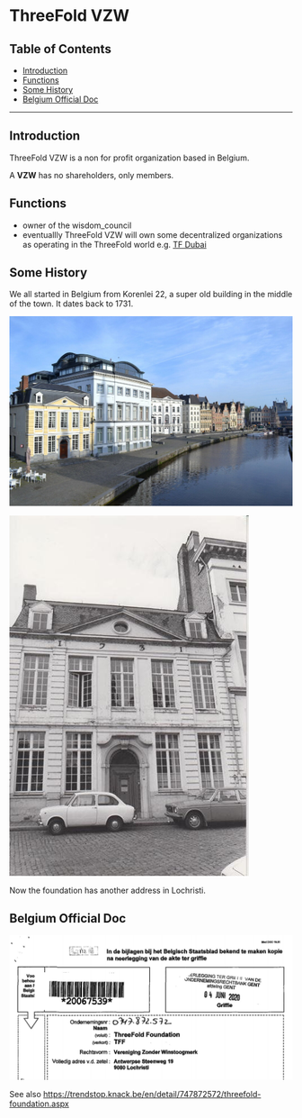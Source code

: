 <h1> ThreeFold VZW </h1>

<h2>Table of Contents</h2>

- [Introduction](#introduction)
- [Functions](#functions)
- [Some History](#some-history)
- [Belgium Official Doc](#belgium-official-doc)

***

## Introduction

ThreeFold VZW is a non for profit organization based in Belgium.

A **VZW** has no shareholders, only members.

<!-- [filename](structure/images_threefold_vzw.html ':include :type=iframe width=100% height=550px frameBorder="0" scrolling="no" align="center"')
 -->

## Functions

- owner of the wisdom_council
- eventuallly ThreeFold VZW will own some decentralized organizations as operating in the ThreeFold world e.g. [TF Dubai](./threefold_dubai.md)

## Some History

We all started in Belgium from Korenlei 22, a super old building in the middle of the town. It dates back to 1731.

![](img/korenlei_22.jpg)

![](img/korenlei_old.jpg)

Now the foundation has another address in Lochristi.

<!-- 

Todo: Find/create wisdom council page

The **VZW** is home to the [Wisdom Council](wisdom_council) -->

## Belgium Official Doc

![](img/threefold_vzw_official_doc.jpg)

<!-- see [threefold_vzw_be_book_20067539.pdf]() -->

See also https://trendstop.knack.be/en/detail/747872572/threefold-foundation.aspx